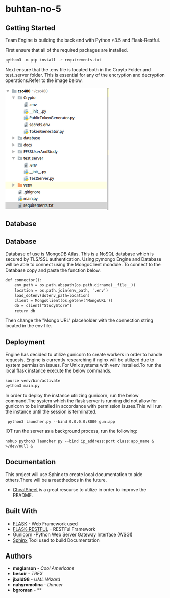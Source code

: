 # buhtan-no-5
## Getting Started
Team Engine is building the back end with Python >3.5 and Flask-Restful.

First ensure that all of the required packages are installed.
```
python3 -m pip install -r requirements.txt  
```
Next ensure that the .env file is located both in the Crpyto Folder and test_server folder. This is essential
for any of the encryption and decryption operations.Refer to the image below.

![DirSetUp](images/example_dir.png)

[//]: # (### A valid markdown comment but it appears to be only one line)

## Database
[//]: # (### A valid markdown comment but it appears to be only one line)

## Database
Database of use is MongoDB Atlas. This is a NoSQL database which is secured by TLS/SSL authentication. Using pymongo Engine and Database will be able to connect using the MongoClient mondule. To connect to the Database copy and paste the function below.
```
def connector():
    env_path = os.path.abspath(os.path.dirname(__file__))
    location = os.path.join(env_path, '.env')
    load_dotenv(dotenv_path=location)
    client = MongoClient(os.getenv('MongoURL'))
    db = client["StudyStore"]
    return db
```
Then change the "Mongo URL" placeholder with the connection string located in the env file.



## Deployment
Engine has decided to utilize gunicorn to create workers in order to handle requests. Engine is currently researching if nginx will be utilized due to system permission issues.
For Unix systems with venv installed.To run the local flask instance execute the below commands.
```
source venv/bin/activate
python3 main.py
```
In order to deploy the instance utilizing gunicorn, run the below command.The system which the flask server is running did not allow for gunicorn to be installed in accordance with permission isuses.This will run the instance until the session is terminated.
```
 python3 launcher.py --bind 0.0.0.0:8000 gun:app
```
IOT run the server as a background process, run the following:
```
nohup python3 launcher py --bind ip_address:port class:app_name & >/dev/null & 
```

## Documentation
This project will use Sphinx to create local documentation to aide others.There will be a readthedocs in the future.
* [CheatSheet](https://github.com/adam-p/markdown-here/wiki/Markdown-Cheatsheet) is a great resourse to utilize in order to improve the README.


## Built With
* [FLASK](https://pypi.org/project/Flask/) - Web Framework used
* [FLASK-RESTFUL](https://flask-restful.readthedocs.io/en/latest/) - RESTFul Framework
* [Gunicorn](https://gunicorn.org/) -Python Web Server Gateway Interface (WSGI)
* [Sphinx](https://www.sphinx-doc.org/en/master/) Tool used to build Documentation

## Authors

* **msglarson** - *Cool Americans* 
* **besoir** - *TREX*
* **jbald98** - *UML Wizard*
* **nahyromolina** - *Dancer*
* **bgroman** - **
